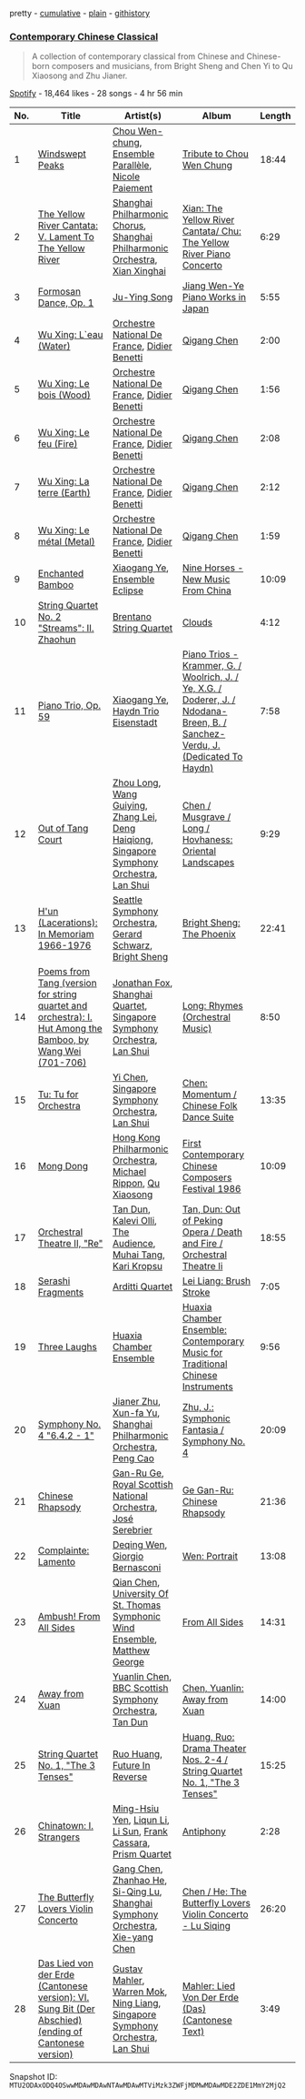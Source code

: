 pretty - [cumulative](/playlists/cumulative/37i9dQZF1DX5AviTMPF0km.md) - [plain](/playlists/plain/37i9dQZF1DX5AviTMPF0km) - [githistory](https://github.githistory.xyz/mackorone/spotify-playlist-archive/blob/main/playlists/plain/37i9dQZF1DX5AviTMPF0km)

### [Contemporary Chinese Classical](https://open.spotify.com/playlist/37i9dQZF1DX5AviTMPF0km)

> A collection of contemporary classical from Chinese and Chinese\-born composers and musicians, from Bright Sheng and Chen Yi to Qu Xiaosong and Zhu Jianer.

[Spotify](https://open.spotify.com/user/spotify) - 18,464 likes - 28 songs - 4 hr 56 min

| No. | Title | Artist(s) | Album | Length |
|---|---|---|---|---|
| 1 | [Windswept Peaks](https://open.spotify.com/track/3g41VfGxtmayCtMZrHDsvE) | [Chou Wen\-chung](https://open.spotify.com/artist/0mgcz8GyOUblVZJI1IjEDc), [Ensemble Parallèle](https://open.spotify.com/artist/5T1ZddbHAPrQqGDPjoU5oG), [Nicole Paiement](https://open.spotify.com/artist/1PJrimF235j9hK3mOazERA) | [Tribute to Chou Wen Chung](https://open.spotify.com/album/4ICQBXssF3dcJhaTHrbRYr) | 18:44 |
| 2 | [The Yellow River Cantata: V\. Lament To The Yellow River](https://open.spotify.com/track/2nA1FuFlgQqw3tWRSoevQ1) | [Shanghai Philharmonic Chorus](https://open.spotify.com/artist/2lsDZMvhOaODWWyWJVU6Dx), [Shanghai Philharmonic Orchestra](https://open.spotify.com/artist/5lbyxC6xs46cRcvIVRSFp8), [Xian Xinghai](https://open.spotify.com/artist/5fYrZqbG0s3YaRs0GttxhQ) | [Xian: The Yellow River Cantata/ Chu: The Yellow River Piano Concerto](https://open.spotify.com/album/0c8QAp75e0ED8IDw27jeVl) | 6:29 |
| 3 | [Formosan Dance, Op\. 1](https://open.spotify.com/track/6bbj7kUx5tV9mCB3unhVRj) | [Ju\-Ying Song](https://open.spotify.com/artist/1uaAhRlqd6DzIvdiXjN5r3) | [Jiang Wen\-Ye Piano Works in Japan](https://open.spotify.com/album/2qVhRMTdC9eyDuV8AqxqpD) | 5:55 |
| 4 | [Wu Xing: L\`eau \(Water\)](https://open.spotify.com/track/4rXVWBfwkin4ywrDfPkj7V) | [Orchestre National De France](https://open.spotify.com/artist/5UFYrc7bnGpaojNag3Bv8M), [Didier Benetti](https://open.spotify.com/artist/2CrHQv3v1xCjBRT5XRLuON) | [Qigang Chen](https://open.spotify.com/album/0EzzMLSayC0D23ZfB4vTNm) | 2:00 |
| 5 | [Wu Xing: Le bois \(Wood\)](https://open.spotify.com/track/5OpClzGuKHsNpHIwr0OAUm) | [Orchestre National De France](https://open.spotify.com/artist/5UFYrc7bnGpaojNag3Bv8M), [Didier Benetti](https://open.spotify.com/artist/2CrHQv3v1xCjBRT5XRLuON) | [Qigang Chen](https://open.spotify.com/album/0EzzMLSayC0D23ZfB4vTNm) | 1:56 |
| 6 | [Wu Xing: Le feu \(Fire\)](https://open.spotify.com/track/1oc7xfdRO7Gur0EbmiT8OY) | [Orchestre National De France](https://open.spotify.com/artist/5UFYrc7bnGpaojNag3Bv8M), [Didier Benetti](https://open.spotify.com/artist/2CrHQv3v1xCjBRT5XRLuON) | [Qigang Chen](https://open.spotify.com/album/0EzzMLSayC0D23ZfB4vTNm) | 2:08 |
| 7 | [Wu Xing: La terre \(Earth\)](https://open.spotify.com/track/20EZQJb46NB0BDkZrN47wY) | [Orchestre National De France](https://open.spotify.com/artist/5UFYrc7bnGpaojNag3Bv8M), [Didier Benetti](https://open.spotify.com/artist/2CrHQv3v1xCjBRT5XRLuON) | [Qigang Chen](https://open.spotify.com/album/0EzzMLSayC0D23ZfB4vTNm) | 2:12 |
| 8 | [Wu Xing: Le métal \(Metal\)](https://open.spotify.com/track/1dBwjk6Vzz6PpBr6EBxwme) | [Orchestre National De France](https://open.spotify.com/artist/5UFYrc7bnGpaojNag3Bv8M), [Didier Benetti](https://open.spotify.com/artist/2CrHQv3v1xCjBRT5XRLuON) | [Qigang Chen](https://open.spotify.com/album/0EzzMLSayC0D23ZfB4vTNm) | 1:59 |
| 9 | [Enchanted Bamboo](https://open.spotify.com/track/1QcJGDsdDmkdISxLMAxGWr) | [Xiaogang Ye](https://open.spotify.com/artist/2VhirERDKI3QatDnM2R2Q2), [Ensemble Eclipse](https://open.spotify.com/artist/284ZyIIYWFILhhL7n2kPWV) | [Nine Horses \- New Music From China](https://open.spotify.com/album/7ptFuBoKVGlKXGVz4okd2R) | 10:09 |
| 10 | [String Quartet No\. 2 "Streams": II\. Zhaohun](https://open.spotify.com/track/3q49gUZMicl1Ceq4WfAljG) | [Brentano String Quartet](https://open.spotify.com/artist/6Wiv9xGo79scEcv8r5yIwj) | [Clouds](https://open.spotify.com/album/7HDFE4ux2vFTg0DYkMFhXx) | 4:12 |
| 11 | [Piano Trio, Op\. 59](https://open.spotify.com/track/0gn4ggxcCO6HwwzrW5zPft) | [Xiaogang Ye](https://open.spotify.com/artist/2VhirERDKI3QatDnM2R2Q2), [Haydn Trio Eisenstadt](https://open.spotify.com/artist/137K7r1vfWKbHyf3TkhaoR) | [Piano Trios \- Krammer, G\. / Woolrich, J\. / Ye, X.G\. / Doderer, J\. / Ndodana\-Breen, B\. / Sanchez\-Verdu, J\. \(Dedicated To Haydn\)](https://open.spotify.com/album/2YBecgB8iyzopZWFBsNq62) | 7:58 |
| 12 | [Out of Tang Court](https://open.spotify.com/track/6URQwGX8NpRAujxy4eu94U) | [Zhou Long](https://open.spotify.com/artist/5GG6dPuZ18MfRMc2VYraG4), [Wang Guiying](https://open.spotify.com/artist/0b2Y4Ff7c1fKOTs7rrYjp9), [Zhang Lei](https://open.spotify.com/artist/1RwgtATkHjyhulH52gBH0h), [Deng Haiqiong](https://open.spotify.com/artist/2kAkyepxLblqF9wlkJuJfE), [Singapore Symphony Orchestra](https://open.spotify.com/artist/32sSC58wBNlSthfdC2t8Av), [Lan Shui](https://open.spotify.com/artist/4HTldpk6yxzwf2IeaRn0Eg) | [Chen / Musgrave / Long / Hovhaness: Oriental Landscapes](https://open.spotify.com/album/5tjUnjo0aocFpfQGrKmcVE) | 9:29 |
| 13 | [H'un \(Lacerations\): In Memoriam 1966\-1976](https://open.spotify.com/track/2thIDuL0mpcXTkK8p4Yvh1) | [Seattle Symphony Orchestra](https://open.spotify.com/artist/5KeUHRKEYWc5cFO5V032sb), [Gerard Schwarz](https://open.spotify.com/artist/2m3QTMNI89DEFSlvmnayPE), [Bright Sheng](https://open.spotify.com/artist/1phIbMgOSrOvcDsx4yLqzf) | [Bright Sheng: The Phoenix](https://open.spotify.com/album/1Fd74Yo48KiCRBLHJH6Kgs) | 22:41 |
| 14 | [Poems from Tang \(version for string quartet and orchestra\): I\. Hut Among the Bamboo, by Wang Wei \(701\-706\)](https://open.spotify.com/track/5QCd0EPs889ySaQoXzbBGF) | [Jonathan Fox](https://open.spotify.com/artist/3aO2FmG8bydXSie7TAL672), [Shanghai Quartet](https://open.spotify.com/artist/1XRgNG2r8ZEc0vHV6HrO5A), [Singapore Symphony Orchestra](https://open.spotify.com/artist/32sSC58wBNlSthfdC2t8Av), [Lan Shui](https://open.spotify.com/artist/4HTldpk6yxzwf2IeaRn0Eg) | [Long: Rhymes \(Orchestral Music\)](https://open.spotify.com/album/1C0RbFVljOkb2RQ8Mg7oVe) | 8:50 |
| 15 | [Tu: Tu for Orchestra](https://open.spotify.com/track/3PEaEDGNJZyR6wU96hAJmy) | [Yi Chen](https://open.spotify.com/artist/1PCvniP4VKBLmZt06IKTX0), [Singapore Symphony Orchestra](https://open.spotify.com/artist/32sSC58wBNlSthfdC2t8Av), [Lan Shui](https://open.spotify.com/artist/4HTldpk6yxzwf2IeaRn0Eg) | [Chen: Momentum / Chinese Folk Dance Suite](https://open.spotify.com/album/5bBReXe6RCTrOBzqz9ue7A) | 13:35 |
| 16 | [Mong Dong](https://open.spotify.com/track/1RRCd1InUxJehTmUtfysUS) | [Hong Kong Philharmonic Orchestra](https://open.spotify.com/artist/2wFEejnAmdHGXYdIX9HN3U), [Michael Rippon](https://open.spotify.com/artist/3oOqqpEAo2WJ14e6007MW9), [Qu Xiaosong](https://open.spotify.com/artist/6aTOwATvuTIMIU8pL9cytd) | [First Contemporary Chinese Composers Festival 1986](https://open.spotify.com/album/0CVUQxVprIPZi9Mszxr12L) | 10:09 |
| 17 | [Orchestral Theatre II, "Re"](https://open.spotify.com/track/6LbGvyH0WsyOJao95C6jCH) | [Tan Dun](https://open.spotify.com/artist/1GhO4jjafkz7yzMcGjGizT), [Kalevi Olli](https://open.spotify.com/artist/6VytHf5QVuGEUZ5Zw2gGWp), [The Audience](https://open.spotify.com/artist/2JifvVQ1VDeegUCthqmBg0), [Muhai Tang](https://open.spotify.com/artist/0L3QKcn3971zEYSErSNWlt), [Kari Kropsu](https://open.spotify.com/artist/3fWr4zQHgj88IOSw9Hr3RK) | [Tan, Dun: Out of Peking Opera / Death and Fire / Orchestral Theatre Ii](https://open.spotify.com/album/6hfIIF8HZogE4UWIPln2TI) | 18:55 |
| 18 | [Serashi Fragments](https://open.spotify.com/track/68gVsYMiuYMmo2VYji7LJ6) | [Arditti Quartet](https://open.spotify.com/artist/1A6VSPPUJADy9l9nHcGFG5) | [Lei Liang: Brush Stroke](https://open.spotify.com/album/0GCMZNtEzlCxpY8srNOc8n) | 7:05 |
| 19 | [Three Laughs](https://open.spotify.com/track/0NK6ooszWZcviiiYzMQMoy) | [Huaxia Chamber Ensemble](https://open.spotify.com/artist/0hAO6Doy62DpKdLHMyTHjl) | [Huaxia Chamber Ensemble: Contemporary Music for Traditional Chinese Instruments](https://open.spotify.com/album/3Pmn96d3D4PHj9wKfteJug) | 9:56 |
| 20 | [Symphony No\. 4 "6.4.2 \- 1"](https://open.spotify.com/track/4xIOy93JUFIcRgUKcuZd7B) | [Jianer Zhu](https://open.spotify.com/artist/4lZBhC11x3g4Un3dGypA2f), [Xun\-fa Yu](https://open.spotify.com/artist/1qOBVRtBjzx7OvdYrExkgu), [Shanghai Philharmonic Orchestra](https://open.spotify.com/artist/5lbyxC6xs46cRcvIVRSFp8), [Peng Cao](https://open.spotify.com/artist/6njkoFN4csDxhBaX161soP) | [Zhu, J.: Symphonic Fantasia / Symphony No\. 4](https://open.spotify.com/album/0IF4NbHV9fzjdOVBrqEFWW) | 20:09 |
| 21 | [Chinese Rhapsody](https://open.spotify.com/track/2rBFhg0XwhDGVbNmRi3SEf) | [Gan\-Ru Ge](https://open.spotify.com/artist/176sdJR03NYNxBk6yUYNJi), [Royal Scottish National Orchestra](https://open.spotify.com/artist/5xBSsPfZtPItmn72C2EHVf), [José Serebrier](https://open.spotify.com/artist/1C3E8y3WbXJJYWs9Ex11et) | [Ge Gan\-Ru: Chinese Rhapsody](https://open.spotify.com/album/4sk1ijh62cqmhho6kEjNa6) | 21:36 |
| 22 | [Complainte: Lamento](https://open.spotify.com/track/45g1AiybrlJFVOJrIzVUXB) | [Deqing Wen](https://open.spotify.com/artist/2QSnOQeI8Z7wMvqQcAK2fj), [Giorgio Bernasconi](https://open.spotify.com/artist/66txNEvbCBiZeOG9mFhnqy) | [Wen: Portrait](https://open.spotify.com/album/4R1BFufNVRvkuKITPhcybZ) | 13:08 |
| 23 | [Ambush! From All Sides](https://open.spotify.com/track/4nQ27RNKoCFoEJhs0ZUG10) | [Qian Chen](https://open.spotify.com/artist/1ckISJOfuPvPnTAyPxJVDe), [University Of St\. Thomas Symphonic Wind Ensemble](https://open.spotify.com/artist/7qXQcvB4gF81BSn3hItDOZ), [Matthew George](https://open.spotify.com/artist/4cv2Kp8xNU0IhfSXtS8WIY) | [From All Sides](https://open.spotify.com/album/4kuS6hDuai3EPn1onFghXU) | 14:31 |
| 24 | [Away from Xuan](https://open.spotify.com/track/3mZ1XMwc7L1z1By7oiTw71) | [Yuanlin Chen](https://open.spotify.com/artist/5xBqaCleeHVlSd59cwdiKG), [BBC Scottish Symphony Orchestra](https://open.spotify.com/artist/3CufywuKIBC8WhWNvzTQr1), [Tan Dun](https://open.spotify.com/artist/1GhO4jjafkz7yzMcGjGizT) | [Chen, Yuanlin: Away from Xuan](https://open.spotify.com/album/6GZjChBtWbHmwtwmyuQCl1) | 14:00 |
| 25 | [String Quartet No\. 1, "The 3 Tenses"](https://open.spotify.com/track/5NOr8L5DhjL9sY7PoeE28N) | [Ruo Huang](https://open.spotify.com/artist/0wN9UiUpqocNjxxeCAvwns), [Future In Reverse](https://open.spotify.com/artist/5n0WZyARBZghJbkpmuuhHv) | [Huang, Ruo: Drama Theater Nos\. 2\-4 / String Quartet No\. 1, "The 3 Tenses"](https://open.spotify.com/album/4QQZ44FMPPBtgLOTz15rWa) | 15:25 |
| 26 | [Chinatown: I\. Strangers](https://open.spotify.com/track/2H1RczVV923X8okhX397Tf) | [Ming\-Hsiu Yen](https://open.spotify.com/artist/10bf07bhpYpHy1QqD1Vjw5), [Liqun Li](https://open.spotify.com/artist/4Y9T9y3aibAOelI1TctJnN), [Li Sun](https://open.spotify.com/artist/0FZdvCZOewgUEyyT8Y1IzF), [Frank Cassara](https://open.spotify.com/artist/5XxROMvQh2juADkQYveOT7), [Prism Quartet](https://open.spotify.com/artist/1jSQEHmXkCtYyok58EkWUA) | [Antiphony](https://open.spotify.com/album/06JMQZPmuKFyCTQu7G4pJQ) | 2:28 |
| 27 | [The Butterfly Lovers Violin Concerto](https://open.spotify.com/track/1eiEgIsNaFr1odj9WXBp7J) | [Gang Chen](https://open.spotify.com/artist/5GUhei8a6yiqmS1w2GX9Bt), [Zhanhao He](https://open.spotify.com/artist/1h8qGgafncr0kIhF04dL4E), [Si\-Qing Lu](https://open.spotify.com/artist/5i73wrEqNJz1NVaKxjPhuO), [Shanghai Symphony Orchestra](https://open.spotify.com/artist/5axjIS5grj9EJYzXJW10IY), [Xie\-yang Chen](https://open.spotify.com/artist/7yjC5NAeQhWsemEa9XncnN) | [Chen / He: The Butterfly Lovers Violin Concerto \- Lu Siqing](https://open.spotify.com/album/6F7SiRbs6NLOknkkMV7kys) | 26:20 |
| 28 | [Das Lied von der Erde \(Cantonese version\): VI\. Sung Bit \(Der Abschied\) \(ending of Cantonese version\)](https://open.spotify.com/track/5vcWV8X5bMeL1HqcYXb6VT) | [Gustav Mahler](https://open.spotify.com/artist/2ANtgfhQkKpsW6EYSDqldz), [Warren Mok](https://open.spotify.com/artist/6P33DF02eJifSWoPEWNmKk), [Ning Liang](https://open.spotify.com/artist/2xI0Q2mh9mGTKhc4EA6Y86), [Singapore Symphony Orchestra](https://open.spotify.com/artist/32sSC58wBNlSthfdC2t8Av), [Lan Shui](https://open.spotify.com/artist/4HTldpk6yxzwf2IeaRn0Eg) | [Mahler: Lied Von Der Erde \(Das\) \(Cantonese Text\)](https://open.spotify.com/album/0CZxHkbHHHoxsj5NAXlaBD) | 3:49 |

Snapshot ID: `MTU2ODAxODQ4OSwwMDAwMDAwNTAwMDAwMTViMzk3ZWFjMDMwMDAwMDE2ZDE1MmY2MjQ2`